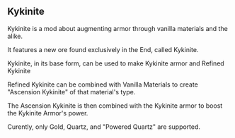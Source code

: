 Kykinite
--
Kykinite is a mod about augmenting armor through vanilla materials and the alike.

It features a new ore found exclusively in the End, called Kykinite.

Kykinite, in its base form, can be used to make Kykinite armor and Refined Kykinite

Refined Kykinite can be combined with Vanilla Materials to create "Ascension Kykinite" of that material's type.

The Ascension Kykinite is then combined with the Kykinite armor to boost the Kykinite Armor's power.

Curently, only Gold, Quartz, and "Powered Quartz" are supported.
